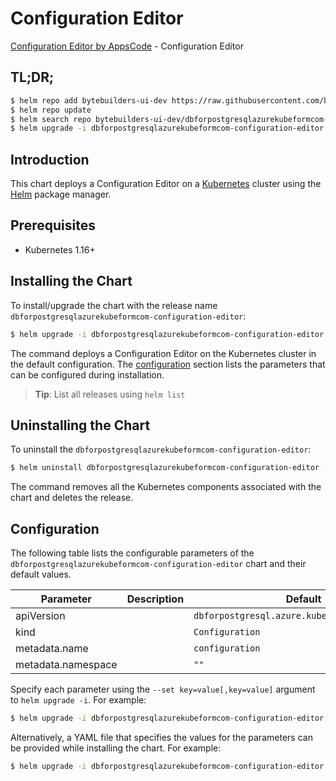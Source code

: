 # Configuration Editor

[Configuration Editor by AppsCode](https://byte.builders) - Configuration Editor

## TL;DR;

```bash
$ helm repo add bytebuilders-ui-dev https://raw.githubusercontent.com/bytebuilders/ui-wizards/
$ helm repo update
$ helm search repo bytebuilders-ui-dev/dbforpostgresqlazurekubeformcom-configuration-editor --version=v0.4.17
$ helm upgrade -i dbforpostgresqlazurekubeformcom-configuration-editor bytebuilders-ui-dev/dbforpostgresqlazurekubeformcom-configuration-editor -n default --create-namespace --version=v0.4.17
```

## Introduction

This chart deploys a Configuration Editor on a [Kubernetes](http://kubernetes.io) cluster using the [Helm](https://helm.sh) package manager.

## Prerequisites

- Kubernetes 1.16+

## Installing the Chart

To install/upgrade the chart with the release name `dbforpostgresqlazurekubeformcom-configuration-editor`:

```bash
$ helm upgrade -i dbforpostgresqlazurekubeformcom-configuration-editor bytebuilders-ui-dev/dbforpostgresqlazurekubeformcom-configuration-editor -n default --create-namespace --version=v0.4.17
```

The command deploys a Configuration Editor on the Kubernetes cluster in the default configuration. The [configuration](#configuration) section lists the parameters that can be configured during installation.

> **Tip**: List all releases using `helm list`

## Uninstalling the Chart

To uninstall the `dbforpostgresqlazurekubeformcom-configuration-editor`:

```bash
$ helm uninstall dbforpostgresqlazurekubeformcom-configuration-editor -n default
```

The command removes all the Kubernetes components associated with the chart and deletes the release.

## Configuration

The following table lists the configurable parameters of the `dbforpostgresqlazurekubeformcom-configuration-editor` chart and their default values.

|     Parameter      | Description |                         Default                          |
|--------------------|-------------|----------------------------------------------------------|
| apiVersion         |             | <code>dbforpostgresql.azure.kubeform.com/v1alpha1</code> |
| kind               |             | <code>Configuration</code>                               |
| metadata.name      |             | <code>configuration</code>                               |
| metadata.namespace |             | <code>""</code>                                          |


Specify each parameter using the `--set key=value[,key=value]` argument to `helm upgrade -i`. For example:

```bash
$ helm upgrade -i dbforpostgresqlazurekubeformcom-configuration-editor bytebuilders-ui-dev/dbforpostgresqlazurekubeformcom-configuration-editor -n default --create-namespace --version=v0.4.17 --set apiVersion=dbforpostgresql.azure.kubeform.com/v1alpha1
```

Alternatively, a YAML file that specifies the values for the parameters can be provided while
installing the chart. For example:

```bash
$ helm upgrade -i dbforpostgresqlazurekubeformcom-configuration-editor bytebuilders-ui-dev/dbforpostgresqlazurekubeformcom-configuration-editor -n default --create-namespace --version=v0.4.17 --values values.yaml
```
